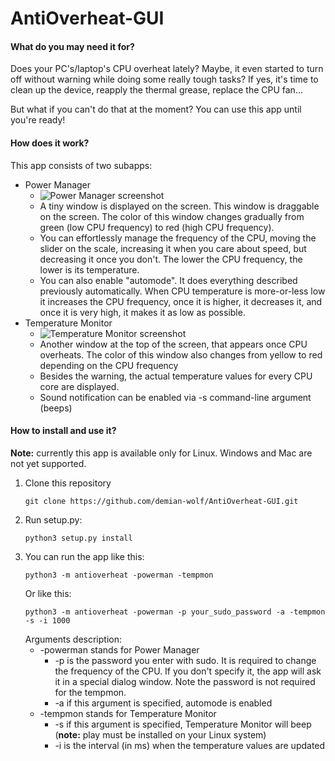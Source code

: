 # AntiOverheat-GUI

#### What do you may need it for?
Does your PC's/laptop's CPU overheat lately? Maybe, it even started to turn off without warning while doing some really
tough tasks? If yes, it's time to clean up the device, reapply the thermal grease, replace the CPU
fan...

But what if you can't do that at the moment? You can use this app until you're ready!

#### How does it work?
This app consists of two subapps:

* Power Manager
    * ![Power Manager screenshot](https://i.imgur.com/RADlu4F.png "Power Manager")
    * A tiny window is displayed on the screen. This window is draggable on the screen. The color of
    this window changes gradually from green (low CPU frequency) to red (high CPU frequency).
    * You can effortlessly manage the frequency of the CPU, moving the slider on the scale, increasing
    it when you care about speed, but decreasing it once you don't. The lower the CPU frequency,
    the lower is its temperature.
    * You can also enable "automode". It does everything described previously automatically.
    When CPU temperature is more-or-less low it increases the CPU frequency, once it is higher, it
    decreases it, and once it is very high, it makes it as low as possible.
* Temperature Monitor
    * ![Temperature Monitor screenshot](https://i.imgur.com/GK3qMek.png "Temperature Monitor")
    * Another window at the top of the screen, that appears once CPU overheats. The color of this window also
    changes from yellow to red depending on the CPU frequency
    * Besides the warning, the actual temperature values for every CPU core are displayed.
    * Sound notification can be enabled via -s command-line argument (beeps)

#### How to install and use it?
**Note:** currently this app is available only for Linux. Windows and Mac are not yet supported.
1) Clone this repository
    ```
    git clone https://github.com/demian-wolf/AntiOverheat-GUI.git
    ```
2) Run setup.py:
    ```
    python3 setup.py install
    ```
3) You can run the app like this:
    ```
    python3 -m antioverheat -powerman -tempmon
    ``` 
   Or like this:
    ```
    python3 -m antioverheat -powerman -p your_sudo_password -a -tempmon -s -i 1000
    ```
   Arguments description:
    * -powerman stands for Power Manager
        * -p is the password you enter with sudo. It is required to change the frequency of the CPU.
        If you don't specify it, the app will ask it in a special dialog window. Note the password is not required
        for the tempmon.
        * -a if this argument is specified, automode is enabled
    * -tempmon stands for Temperature Monitor
        * -s if this argument is specified, Temperature Monitor will beep (**note:** play must be installed on your Linux system)
        * -i is the interval (in ms) when the temperature values are updated
